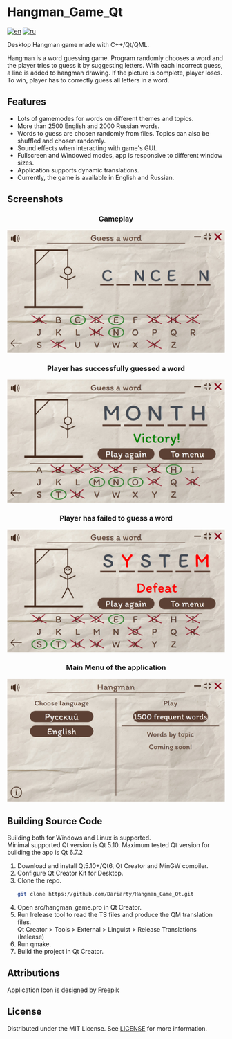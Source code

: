 # Hangman_Game_Qt

[![en](https://img.shields.io/badge/lang-en-blue.svg)](https://github.com/Dariarty/Hangman_Game_Qt/blob/main/README.md)
[![ru](https://img.shields.io/badge/lang-ru-red.svg)](https://github.com/Dariarty/Hangman_Game_Qt/blob/main/README.ru.md)

Desktop Hangman game made with C++/Qt/QML. </br> 

Hangman is a word guessing game. Program randomly chooses a word and the player tries to guess it by suggesting letters. With each incorrect guess, a line is added to hangman drawing. If the picture is complete, player loses. To win, player has to correctly guess all letters in a word.

## Features

* Lots of gamemodes for words on different themes and topics.</br>
* More than 2500 English and 2000 Russian words.</br>
* Words to guess are chosen randomly from files. Topics can also be shuffled and chosen randomly.</br>
* Sound effects when interacting with game's GUI.</br>
* Fullscreen and Windowed modes, app is responsive to different window sizes.</br>
* Application supports dynamic translations.</br>
* Currently, the game is available in English and Russian.</br>

## Screenshots

<h3 align="center">Gameplay</h3>

![alt text](assets/en_US/gameplay.jpg)

<h3 align="center">Player has successfully guessed a word</h3>

![alt text](assets/en_US/victory.jpg)

<h3 align="center">Player has failed to guess a word</h3>

![alt text](assets/en_US/defeat.jpg)

<h3 align="center">Main Menu of the application</h3>

![alt text](assets/en_US/menu.jpg)

## Building Source Code
Building both for Windows and Linux is supported. </br>
Minimal supported Qt version is Qt 5.10. Maximum tested Qt version for building the app is Qt 6.7.2 </br>
1.  Download and install Qt5.10+/Qt6, Qt Creator and MinGW compiler.</br>
2.  Configure Qt Creator Kit for Desktop. </br>
3.  Clone the repo.
     ```sh
     git clone https://github.com/Dariarty/Hangman_Game_Qt.git
     ```
4.  Open src/hangman_game.pro in Qt Creator.</br>
5.  Run lrelease tool to read the TS files and produce the QM translation files. </br>
    Qt Creator > Tools > External > Linguist > Release Translations (lrelease) </br>
7.  Run qmake.</br>
8.  Build the project in Qt Creator.</br>

## Attributions

Application Icon is designed by [Freepik](https://freepik.com)

## License

Distributed under the MIT License. See [LICENSE](LICENSE) for more information.



